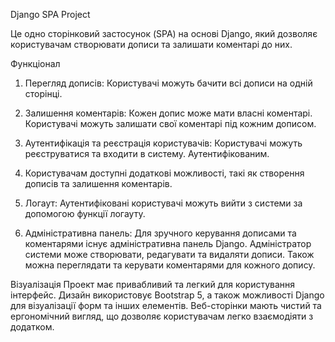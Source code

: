 Django SPA Project

Це одно сторінковий застосунок (SPA) на основі Django, який дозволяє користувачам створювати дописи та залишати 
    коментарі до них.

Функціонал
1. Перегляд дописів: Користувачі можуть бачити  всі дописи на одній сторінці.

2. Залишення коментарів: Кожен допис може мати власні коментарі. Користувачі можуть залишати свої коментарі під кожним дописом.

3. Аутентифікація та реєстрація користувачів: Користувачі можуть реєструватися та входити в систему. Аутентифікованим.

4. Користувачам доступні додаткові можливості, такі як створення дописів та залишення коментарів.

5. Логаут: Аутентифіковані користувачі можуть вийти з системи за допомогою функції логауту.

6. Адміністративна панель: Для зручного керування дописами та коментарями існує адміністративна панель Django. 
   Адміністратор системи може створювати, редагувати та видаляти дописи. Також можна переглядати та керувати коментарями для кожного допису.

Візуалізація
Проект має привабливий та легкий для користування інтерфейс. Дизайн використовує Bootstrap 5, а також можливості Django
для візуалізації форм та інших елементів. Веб-сторінки мають чистий та ергономічний вигляд, що дозволяє користувачам 
легко взаємодіяти з додатком.
